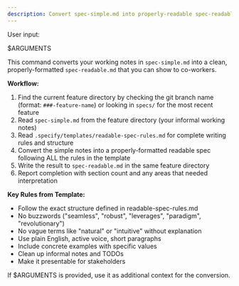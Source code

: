 ```yaml
---
description: Convert spec-simple.md into properly-readable spec-readable.md following writing rules
---
```


User input:

$ARGUMENTS

This command converts your working notes in `spec-simple.md` into a clean, properly-formatted `spec-readable.md` that you can show to co-workers.

**Workflow:**

1. Find the current feature directory by checking the git branch name (format: `###-feature-name`) or looking in `specs/` for the most recent feature
2. Read `spec-simple.md` from the feature directory (your informal working notes)
3. Read `.specify/templates/readable-spec-rules.md` for complete writing rules and structure
4. Convert the simple notes into a properly-formatted readable spec following ALL the rules in the template
5. Write the result to `spec-readable.md` in the same feature directory
6. Report completion with section count and any areas that needed interpretation

**Key Rules from Template:**
- Follow the exact structure defined in readable-spec-rules.md
- No buzzwords ("seamless", "robust", "leverages", "paradigm", "revolutionary")
- No vague terms like "natural" or "intuitive" without explanation
- Use plain English, active voice, short paragraphs
- Include concrete examples with specific values
- Clean up informal notes and TODOs
- Make it presentable for stakeholders

If $ARGUMENTS is provided, use it as additional context for the conversion.
